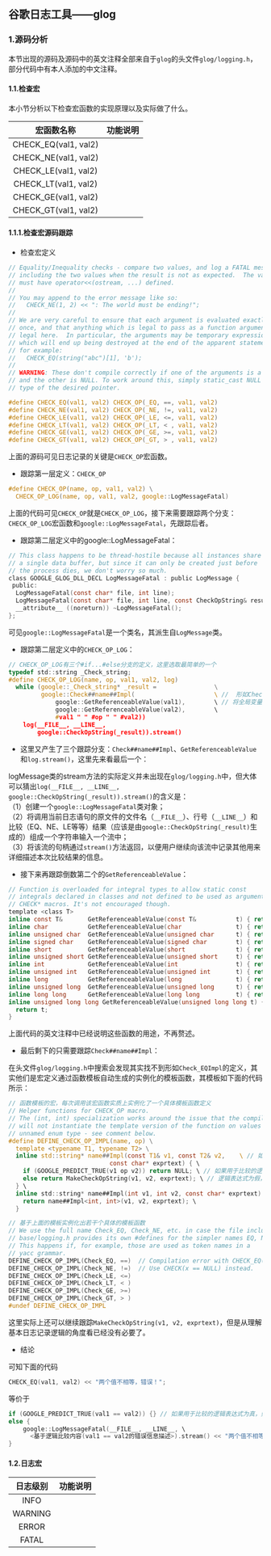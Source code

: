 ## 谷歌日志工具——glog

### 1.源码分析

本节出现的源码及源码中的英文注释全部来自于`glog`的头文件`glog/logging.h`，部分代码中有本人添加的中文注释。

#### 1.1.检查宏

本小节分析以下检查宏函数的实现原理以及实际做了什么。

| 宏函数名称 | 功能说明 |
| :---: | :---: |
| CHECK_EQ(val1, val2) | |
| CHECK_NE(val1, val2) | |
| CHECK_LE(val1, val2) | |
| CHECK_LT(val1, val2) | |
| CHECK_GE(val1, val2) | |
| CHECK_GT(val1, val2) | |

#### 1.1.1.检查宏源码跟踪

* 检查宏定义

```c
// Equality/Inequality checks - compare two values, and log a FATAL message
// including the two values when the result is not as expected.  The values
// must have operator<<(ostream, ...) defined.
//
// You may append to the error message like so:
//   CHECK_NE(1, 2) << ": The world must be ending!";
//
// We are very careful to ensure that each argument is evaluated exactly
// once, and that anything which is legal to pass as a function argument is
// legal here.  In particular, the arguments may be temporary expressions
// which will end up being destroyed at the end of the apparent statement,
// for example:
//   CHECK_EQ(string("abc")[1], 'b');
//
// WARNING: These don't compile correctly if one of the arguments is a pointer
// and the other is NULL. To work around this, simply static_cast NULL to the
// type of the desired pointer.

#define CHECK_EQ(val1, val2) CHECK_OP(_EQ, ==, val1, val2)
#define CHECK_NE(val1, val2) CHECK_OP(_NE, !=, val1, val2)
#define CHECK_LE(val1, val2) CHECK_OP(_LE, <=, val1, val2)
#define CHECK_LT(val1, val2) CHECK_OP(_LT, < , val1, val2)
#define CHECK_GE(val1, val2) CHECK_OP(_GE, >=, val1, val2)
#define CHECK_GT(val1, val2) CHECK_OP(_GT, > , val1, val2)
```

上面的源码可见日志记录的关键是`CHECK_OP`宏函数。

* 跟踪第一层定义：`CHECK_OP`

```c
#define CHECK_OP(name, op, val1, val2) \
  CHECK_OP_LOG(name, op, val1, val2, google::LogMessageFatal)
```

上面的代码可见`CHECK_OP`就是`CHECK_OP_LOG`，接下来需要跟踪两个分支：`CHECK_OP_LOG`宏函数和`google::LogMessageFatal`，先跟踪后者。

* 跟踪第二层定义中的google::LogMessageFatal：

```c
// This class happens to be thread-hostile because all instances share
// a single data buffer, but since it can only be created just before
// the process dies, we don't worry so much.
class GOOGLE_GLOG_DLL_DECL LogMessageFatal : public LogMessage {
 public:
  LogMessageFatal(const char* file, int line);
  LogMessageFatal(const char* file, int line, const CheckOpString& result);
  __attribute__ ((noreturn)) ~LogMessageFatal();
};
```

可见`google::LogMessageFatal`是一个类名，其派生自`LogMessage`类。

* 跟踪第二层定义中的`CHECK_OP_LOG`：

```c
// CHECK_OP_LOG有三个#if...#else分支的定义，这里选取最简单的一个
typedef std::string _Check_string;
#define CHECK_OP_LOG(name, op, val1, val2, log)                         \
  while (google::_Check_string* _result =                \
         google::Check##name##Impl(                      \ //  形如Check_EQImpl，生成某种关于比较内容的消息
             google::GetReferenceableValue(val1),        \ // 将全局变量变量等编程临时变量
             google::GetReferenceableValue(val2),        \
             #val1 " " #op " " #val2))                                  \
    log(__FILE__, __LINE__,                                             \
        google::CheckOpString(_result)).stream()
```

* 这里又产生了三个跟踪分支：`Check##name##Impl`、`GetReferenceableValue`和`log.stream()`，这里先来看最后一个：

logMessage类的stream方法的实际定义并未出现在`glog/logging.h`中，但大体可以猜出`log(__FILE__, __LINE__, google::CheckOpString(_result)).stream()`的含义是：  
（1）创建一个`google::LogMessageFatal`类对象；  
（2）将调用当前日志语句的原文件的文件名（`__FILE__`）、行号（`__LINE__`）和比较（EQ、NE、LE等等）结果（应该是由`google::CheckOpString(_result)`生成的）组成一个字符串输入一个流中；  
（3）将该流的句柄通过`stream()`方法返回，以便用户继续向该流中记录其他用来详细描述本次比较结果的信息。

* 接下来再跟踪倒数第二个的`GetReferenceableValue`：

```c
// Function is overloaded for integral types to allow static const
// integrals declared in classes and not defined to be used as arguments to
// CHECK* macros. It's not encouraged though.
template <class T>
inline const T&       GetReferenceableValue(const T&           t) { return t; }
inline char           GetReferenceableValue(char               t) { return t; }
inline unsigned char  GetReferenceableValue(unsigned char      t) { return t; }
inline signed char    GetReferenceableValue(signed char        t) { return t; }
inline short          GetReferenceableValue(short              t) { return t; }
inline unsigned short GetReferenceableValue(unsigned short     t) { return t; }
inline int            GetReferenceableValue(int                t) { return t; }
inline unsigned int   GetReferenceableValue(unsigned int       t) { return t; }
inline long           GetReferenceableValue(long               t) { return t; }
inline unsigned long  GetReferenceableValue(unsigned long      t) { return t; }
inline long long      GetReferenceableValue(long long          t) { return t; }
inline unsigned long long GetReferenceableValue(unsigned long long t) {
  return t;
}
```

上面代码的英文注释中已经说明这些函数的用途，不再赘述。

* 最后剩下的只需要跟踪`Check##name##Impl`：

在头文件`glog/logging.h`中搜索会发现其实找不到形如`Check_EQImpl`的定义，其实他们是宏定义通过函数模板自动生成的实例化的模板函数，其模板如下面的代码所示：

```c
// 函数模板的宏，每次调用该宏函数实质上实例化了一个具体模板函数定义
// Helper functions for CHECK_OP macro.
// The (int, int) specialization works around the issue that the compiler
// will not instantiate the template version of the function on values of
// unnamed enum type - see comment below.
#define DEFINE_CHECK_OP_IMPL(name, op) \
  template <typename T1, typename T2> \
  inline std::string* name##Impl(const T1& v1, const T2& v2,    \ // 如果name是Check_EQ那么就定义了名为Check_EQImpl的函数
                            const char* exprtext) { \
    if (GOOGLE_PREDICT_TRUE(v1 op v2)) return NULL; \ // 如果用于比较的逻辑表达式为真，则不进行任何操作
    else return MakeCheckOpString(v1, v2, exprtext); \ // 逻辑表达式为假，则返回一个说明错误信息的“字符串”
  } \
  inline std::string* name##Impl(int v1, int v2, const char* exprtext) { \
    return name##Impl<int, int>(v1, v2, exprtext); \
  }

// 基于上面的模板实例化出若干个具体的模板函数
// We use the full name Check_EQ, Check_NE, etc. in case the file including
// base/logging.h provides its own #defines for the simpler names EQ, NE, etc.
// This happens if, for example, those are used as token names in a
// yacc grammar.
DEFINE_CHECK_OP_IMPL(Check_EQ, ==)  // Compilation error with CHECK_EQ(NULL, x)?
DEFINE_CHECK_OP_IMPL(Check_NE, !=)  // Use CHECK(x == NULL) instead.
DEFINE_CHECK_OP_IMPL(Check_LE, <=)
DEFINE_CHECK_OP_IMPL(Check_LT, < )
DEFINE_CHECK_OP_IMPL(Check_GE, >=)
DEFINE_CHECK_OP_IMPL(Check_GT, > )
#undef DEFINE_CHECK_OP_IMPL
```

这里实际上还可以继续跟踪`MakeCheckOpString(v1, v2, exprtext)`，但是从理解基本日志记录逻辑的角度看已经没有必要了。



* 结论

可知下面的代码

```c
CHECK_EQ(val1, val2) << "两个值不相等，错误！";
```

等价于

```c
if (GOOGLE_PREDICT_TRUE(val1 == val2)) {} // 如果用于比较的逻辑表达式为真，则不进行任何操作
else {
    google::LogMessageFatal(__FILE__, __LINE__, \
      <基于逻辑比较内容(val1 == val2的错误信息描述>).stream() << "两个值不相等，错误！";
} 
```

#### 1.2.日志宏

| 日志级别 | 功能说明 |
| :---: | :---: |
| INFO | |
| WARNING | |
| ERROR | |
| FATAL | |


